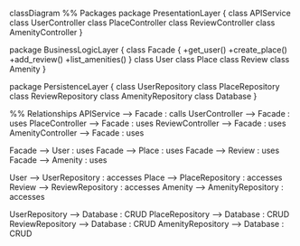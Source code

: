 classDiagram
%% Packages
package PresentationLayer {
    class APIService
    class UserController
    class PlaceController
    class ReviewController
    class AmenityController
}

package BusinessLogicLayer {
    class Facade {
        +get_user()
        +create_place()
        +add_review()
        +list_amenities()
    }
    class User
    class Place
    class Review
    class Amenity
}

package PersistenceLayer {
    class UserRepository
    class PlaceRepository
    class ReviewRepository
    class AmenityRepository
    class Database
}

%% Relationships
APIService --> Facade : calls
UserController --> Facade : uses
PlaceController --> Facade : uses
ReviewController --> Facade : uses
AmenityController --> Facade : uses

Facade --> User : uses
Facade --> Place : uses
Facade --> Review : uses
Facade --> Amenity : uses

User --> UserRepository : accesses
Place --> PlaceRepository : accesses
Review --> ReviewRepository : accesses
Amenity --> AmenityRepository : accesses

UserRepository --> Database : CRUD
PlaceRepository --> Database : CRUD
ReviewRepository --> Database : CRUD
AmenityRepository --> Database : CRUD

